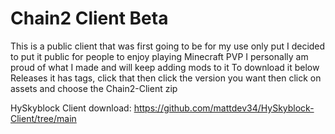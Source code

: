 # Chain2 Client Beta
This is a public client that was first going to be for my use only put I decided to put it public for people to enjoy playing Minecraft PVP
I personally am proud of what I made and will keep adding mods to it
To download it below Releases it has tags, click that then click the version you want then click on assets and choose the Chain2-Client zip

HySkyblock Client download: https://github.com/mattdev34/HySkyblock-Client/tree/main
